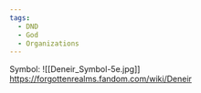 ```yaml
---
tags:
  - DND
  - God
  - Organizations
---
```

Symbol:
	![[Deneir_Symbol-5e.jpg]]
https://forgottenrealms.fandom.com/wiki/Deneir